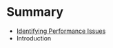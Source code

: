 # Summary

* [Identifying Performance Issues](01-introduction/identifying_performance_issues.md)
* Introduction

